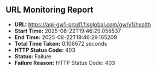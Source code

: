 ## URL Monitoring Report

- **URL:** https://api-gw1-prod1.fisglobal.com/gw/v1/health
- **Start Time:** 2025-08-22T19:46:29.058537
- **End Time:** 2025-08-22T19:46:29.165209
- **Total Time Taken:** 0.106672 seconds
- **HTTP Status Code:** 403
- **Status:** Failure
- **Failure Reason:** HTTP Status Code: 403
